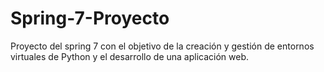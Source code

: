 # Spring-7-Proyecto
Proyecto  del spring 7 con el objetivo de la creación y gestión de entornos virtuales de Python y el desarrollo de una aplicación web.
